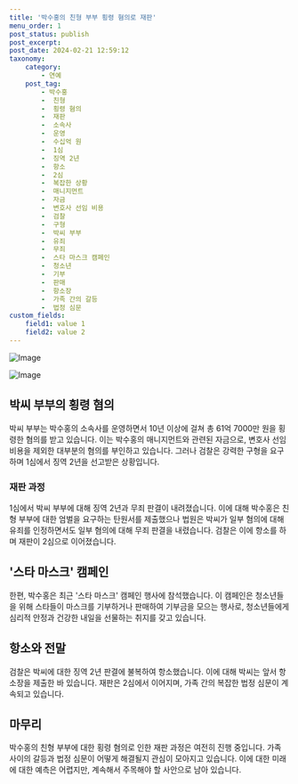 ```yaml
---
title: '박수홍의 친형 부부 횡령 혐의로 재판'
menu_order: 1
post_status: publish
post_excerpt: 
post_date: 2024-02-21 12:59:12
taxonomy:
    category:
        - 연예
    post_tag:
        - 박수홍
        -  친형
        -  횡령 혐의
        -  재판
        -  소속사
        -  운영
        -  수십억 원
        -  1심
        -  징역 2년
        -  항소
        -  2심
        -  복잡한 상황
        -  매니지먼트
        -  자금
        -  변호사 선임 비용
        -  검찰
        -  구형
        -  박씨 부부
        -  유죄
        -  무죄
        -  스타 마스크 캠페인
        -  청소년
        -  기부
        -  판매
        -  항소장
        -  가족 간의 갈등
        -  법정 심문
custom_fields:
    field1: value 1
    field2: value 2
---
```


![Image](https://ssl.pstatic.net/mimgnews/image/109/2024/02/20/0005021465_001_20240220233105745.jpg?type=w540)

![Image](https://mimgnews.pstatic.net/image/109/2024/02/20/0005021465_002_20240220233105771.jpg?type=w540)

## 박씨 부부의 횡령 혐의
박씨 부부는 박수홍의 소속사를 운영하면서 10년 이상에 걸쳐 총 61억 7000만 원을 횡령한 혐의를 받고 있습니다. 이는 박수홍의 매니지먼트와 관련된 자금으로, 변호사 선임 비용을 제외한 대부분의 혐의를 부인하고 있습니다. 그러나 검찰은 강력한 구형을 요구하며 1심에서 징역 2년을 선고받은 상황입니다.
### 재판 과정
1심에서 박씨 부부에 대해 징역 2년과 무죄 판결이 내려졌습니다. 이에 대해 박수홍은 친형 부부에 대한 엄벌을 요구하는 탄원서를 제출했으나 법원은 박씨가 일부 혐의에 대해 유죄를 인정하면서도 일부 혐의에 대해 무죄 판결을 내렸습니다. 검찰은 이에 항소를 하며 재판이 2심으로 이어졌습니다.
## '스타 마스크' 캠페인
한편, 박수홍은 최근 '스타 마스크' 캠페인 행사에 참석했습니다. 이 캠페인은 청소년들을 위해 스타들이 마스크를 기부하거나 판매하여 기부금을 모으는 행사로, 청소년들에게 심리적 안정과 건강한 내일을 선물하는 취지를 갖고 있습니다.
## 항소와 전말
검찰은 박씨에 대한 징역 2년 판결에 불복하여 항소했습니다. 이에 대해 박씨는 앞서 항소장을 제출한 바 있습니다. 재판은 2심에서 이어지며, 가족 간의 복잡한 법정 심문이 계속되고 있습니다.
## 마무리
박수홍의 친형 부부에 대한 횡령 혐의로 인한 재판 과정은 여전히 진행 중입니다. 가족 사이의 갈등과 법정 심문이 어떻게 해결될지 관심이 모아지고 있습니다. 이에 대한 미래에 대한 예측은 어렵지만, 계속해서 주목해야 할 사안으로 남아 있습니다.
